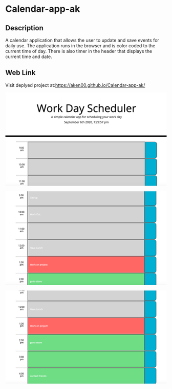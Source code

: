 # Calendar-app-ak

## Description

A calendar application that allows the user to update and save events for daily use.
The application runs in the browser and is color coded to the current time of day.
There is also timer in the header that displays the current time and date. 

## Web Link
Visit deplyed project at:https://aken00.github.io/Calendar-app-ak/

![](images/WorkdayScheduler-SS1.png)

![](images/WorkdayScheduler-SS2.png)

![](images/WorkdayScheduler-SS3.png)